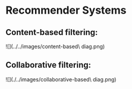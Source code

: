 # Recommender Systems

## Content-based filtering:

![](../../images/content-based\ diag.png)

## Collaborative filtering:

![](./../images/collaborative-based\ diag.png)
